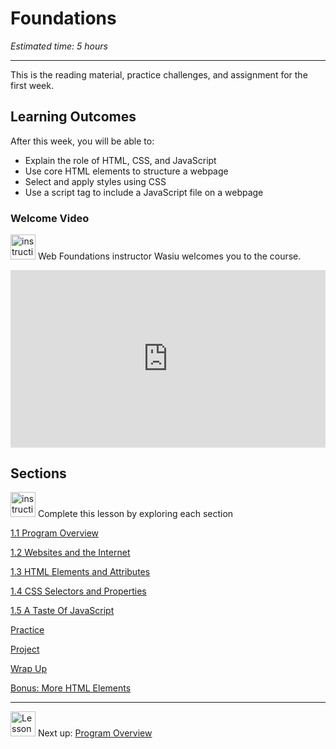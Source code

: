 # Foundations

*Estimated time: 5 hours*

---

This is the reading material, practice challenges, and assignment for the first week.

## **Learning Outcomes**

After this week, you will be able to:

- Explain the role of HTML, CSS, and JavaScript
- Use core HTML elements to structure a webpage
- Select and apply styles using CSS
- Use a script tag to include a JavaScript file on a webpage

### Welcome Video

<aside>


<img src="/web-foundations-april-2022/instruction.png" alt="instruction.png" width="40px" /> Web Foundations instructor Wasiu welcomes you to the course.

</aside>

<div style="position: relative; padding-bottom: 56.25%; height: 0;"><iframe src="https://www.youtube.com/embed/j4ilyAbvsF4" title="YouTube video player" frameborder="0" allow="accelerometer; autoplay; clipboard-write; encrypted-media; gyroscope; picture-in-picture" allowfullscreen style="position: absolute; top: 0; left: 0; width: 100%; height: 100%;"></iframe></div>

## Sections

<aside>


<img src="/web-foundations-april-2022/instruction.png" alt="instruction.png" width="40px" /> Complete this lesson by exploring each section

</aside>

[1.1 Program Overview](/web-foundations-april-2022/foundations/program-overview.md)

[1.2 Websites and the Internet](/web-foundations-april-2022/foundations/websites-and-the-internet.md)

[1.3 HTML Elements and Attributes](/web-foundations-april-2022/foundations/html-elements-and-attributes.md)

[1.4 CSS Selectors and Properties](/web-foundations-april-2022/foundations/css-selectors-and-properties.md)

[1.5 A Taste Of JavaScript](/web-foundations-april-2022/foundations/a-taste-of-javascript.md)

[Practice](/web-foundations-april-2022/foundations/practice.md)

[Project](/web-foundations-april-2022/foundations/project.md)

[Wrap Up](/web-foundations-april-2022/foundations/wrap-up.md)

[Bonus: More HTML Elements](/web-foundations-april-2022/foundations/bonus-more-html-elements.md)

---

<aside>


<img src="/web-foundations-april-2022/learning-with-kibo/man-in-hike.png" alt="Lesson%200%20Learning%20With%20Kibo%206427d2f5f1ae4576a3b083dd8476d915/man-in-hike.png" width="40px" /> Next up: [Program Overview](/web-foundations-april-2022/foundations/program-overview.md)

</aside>